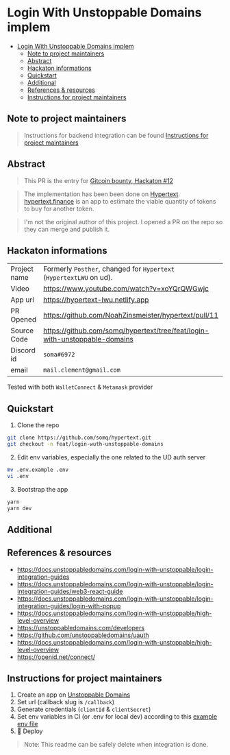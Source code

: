 # Login With Unstoppable Domains implem

- [Login With Unstoppable Domains implem](#login-with-unstoppable-domains-implem)
  - [Note to project maintainers](#note-to-project-maintainers)
  - [Abstract](#abstract)
  - [Hackaton informations](#hackaton-informations)
  - [Quickstart](#quickstart)
  - [Additional](#additional)
  - [References & resources](#references--resources)
  - [Instructions for project maintainers](#instructions-for-project-maintainers)

## Note to project maintainers

> Instructions for backend integration can be found [Instructions for project maintainers](#intructions-for-project-maintainers)

## Abstract

> This PR is the entry for [Gitcoin bounty, Hackaton #12](https://gitcoin.co/issue/unstoppabledomains/gitcoin-bounties/1/100027208)

> The implementation has been been done on [Hypertext](https://github.com/NoahZinsmeister/hypertext).  
> [hypertext.finance](https://hypertext.finance/buy) is an app to estimate the viable quantity of tokens to buy for another token.

> I'm not the original author of this project. I opened a PR on the repo so they can merge and publish it.

## Hackaton informations

|              |                                                                            |
| ------------ | -------------------------------------------------------------------------- |
| Project name | Formerly `Posther`, changed for `Hypertext` (`HypertextLWU` on ud).        |
| Video        | https://www.youtube.com/watch?v=xoYQrQWGwjc                                |
| App url      | https://hypertext-lwu.netlify.app                                          |
| PR Opened    | https://github.com/NoahZinsmeister/hypertext/pull/11                       |
| Source Code  | https://github.com/somq/hypertext/tree/feat/login-with-unstoppable-domains |
| Discord id   | `soma#6972`                                                                |
| email        | `mail.clement@gmail.com`                                                   |

Tested with both `WalletConnect` & `Metamask` provider

## Quickstart

1. Clone the repo

```sh
git clone https://github.com/somq/hypertext.git
git checkout -n feat/login-wuth-unstoppable-domains
```

2. Edit env variables, especially the one related to the UD auth server

```sh
mv .env.example .env
vi .env
```

3. Bootstrap the app

```sh
yarn
yarn dev
```

## Additional

## References & resources

- https://docs.unstoppabledomains.com/login-with-unstoppable/login-integration-guides
- https://docs.unstoppabledomains.com/login-with-unstoppable/login-integration-guides/web3-react-guide
- https://docs.unstoppabledomains.com/login-with-unstoppable/login-integration-guides/login-with-popup
- https://docs.unstoppabledomains.com/login-with-unstoppable/high-level-overview
- https://unstoppabledomains.com/developers
- https://github.com/unstoppabledomains/uauth
- https://docs.unstoppabledomains.com/login-with-unstoppable/high-level-overview
- https://openid.net/connect/

## Instructions for project maintainers

1. Create an app on [Unstoppable Domains](https://unstoppabledomains.com/app-dashboard)
2. Set url (callback slug is `/callback`)
3. Generate credentials (`clientId` & `clientSecret`)
4. Set env variables in CI (or .env for local dev) according to this [example env file](.env.example)
5. 🚀 Deploy

> Note: This readme can be safely delete when integration is done.
